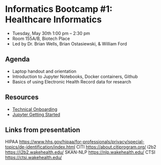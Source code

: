 # Informatics Bootcamp #1: Healthcare Informatics

- Tuesday, May 30th 1:00 pm – 2:30 pm
- Room 155A/B, Biotech Place
- Led by Dr. Brian Wells, Brian Ostasiewski, & William Ford


## Agenda

- Laptop handout and orientation
- Introduction to Jupyter Notebooks, Docker containers, Github
- Basics of using Electronic Health Record data for research

## Resources

- [Technical Onboarding](techonboarding.md)
- [Jupyter Getting Started](JupyterIntro.ipynb)

## Links from presentation
HIPAA  https://www.hhs.gov/hipaa/for-professionals/privacy/special-topics/de-identification/index.html
CITI https://about.citiprogram.org/
i2b2 https://i2b2.wakehealth.edu/
SKAN-NLP https://nlp.wakehealth.edu/
CTSI https://ctsi.wakehealth.edu/
